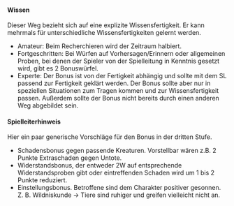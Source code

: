 #### Wissen

Dieser Weg bezieht sich auf eine explizite Wissensfertigkeit. Er kann mehrmals für unterschiedliche
Wissensfertigkeiten gelernt werden.

* Amateur: Beim Recherchieren wird der Zeitraum halbiert.
* Fortgeschritten: Bei Würfen auf Vorhersagen/Erinnern oder allgemeinen Proben, bei denen der Spieler von der
Spielleitung in Kenntnis gesetzt wird, gibt es 2 Bonuswürfel.
* Experte: Der Bonus ist von der Fertigkeit abhängig und sollte mit dem SL passend zur Fertigkeit geklärt werden.
Der Bonus sollte aber nur in speziellen Situationen zum Tragen kommen und zur Wissensfertigkeit passen. Außerdem
sollte der Bonus nicht bereits durch einen anderen Weg abgebildet sein.

#### Spielleiterhinweis

Hier ein paar generische Vorschläge für den Bonus in der dritten Stufe.

* Schadensbonus gegen passende Kreaturen. Vorstellbar wären z.B. 2 Punkte Extraschaden gegen Untote.
* Widerstandsbonus, der entweder 2W auf entsprechende Widerstandsproben gibt oder eintreffenden Schaden wird um
1 bis 2 Punkte reduziert.
* Einstellungsbonus. Betroffene sind dem Charakter positiver gesonnen. Z. B. Wildniskunde → Tiere sind ruhiger
und greifen vielleicht nicht an.


